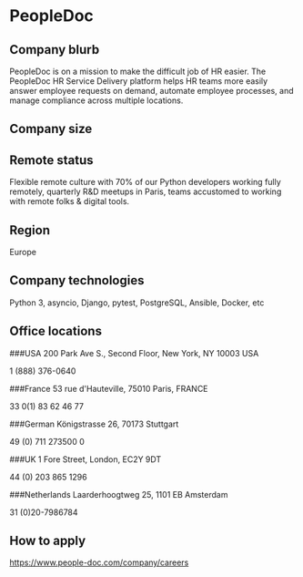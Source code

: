 # PeopleDoc

## Company blurb

PeopleDoc is on a mission to make the difficult job of HR easier. The PeopleDoc HR Service Delivery platform helps HR teams more easily answer employee requests on demand, automate employee processes, and manage compliance across multiple locations.

## Company size

## Remote status

Flexible remote culture with 70% of our Python developers working fully remotely, quarterly R&D meetups in Paris, teams accustomed to working with remote folks & digital tools. 

## Region

Europe

## Company technologies

Python 3, asyncio, Django, pytest, PostgreSQL, Ansible, Docker, etc

## Office locations

###USA
200 Park Ave S., Second Floor, New York, NY 10003 USA

1 (888) 376-0640

###France
53 rue d'Hauteville, 75010 Paris, FRANCE

33 0(1) 83 62 46 77

###German
Königstrasse 26, 70173 Stuttgart

49 (0) 711 273500 0

###UK
1 Fore Street, London, EC2Y 9DT

44 (0) 203 865 1296

###Netherlands
Laarderhoogtweg 25, 1101 EB Amsterdam

31 (0)20-7986784

## How to apply

https://www.people-doc.com/company/careers
